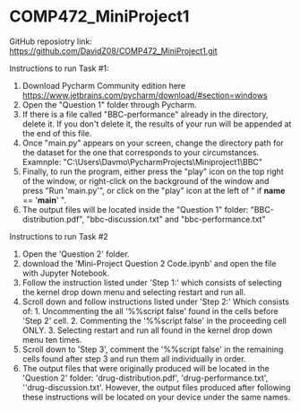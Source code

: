# COMP472_MiniProject1
GitHub reposiotry link: https://github.com/DavidZ08/COMP472_MiniProject1.git

Instructions to run Task #1:
1. Download Pycharm Community edition here https://www.jetbrains.com/pycharm/download/#section=windows
2. Open the "Question 1" folder through Pycharm.
3. If there is a file called "BBC-performance" already in the directory, delete it. If you don't delete it, the results of your run will be appended at the end of this file.
4. Once "main.py" appears on your screen, change the directory path for the dataset for the one that corresponds to your circumstances. Examnple: "C:\\Users\\Davmo\\PycharmProjects\\Miniproject1\\BBC"
5. Finally, to run the program, either press the "play" icon on the top right of the window, or right-click on the background of the window and press "Run 'main.py'", or
click on the "play" icon at the left of " if __name__ == '__main__' ".
6. The output files will be located inside the "Question 1" folder: "BBC-distribution.pdf", "bbc-discussion.txt" and "bbc-performance.txt"


Instructions to run Task #2
1. Open the 'Question 2' folder.
2. download the 'Mini-Project Question 2 Code.ipynb' and open the file with Jupyter Notebook.
3. Follow the instruction listed under 'Step 1:' which consists of selecting the kernel drop down menu and selecting restart and run all.
4. Scroll down and follow instructions listed under 'Step 2:' Which consists of:
        1. Uncommenting the all '%%script false' found in the cells before 'Step 2' cell. 
        2. Commenting the '%%script false' in the proceeding cell ONLY.
        3. Selecting restart and run all found in the kernel drop down menu ten times.
5. Scroll down to 'Step 3', comment the '%%script false' in the remaining cells found after step 3 and run them all individually in order.
6. The output files that were originally produced will be located in the 'Question 2' folder: 'drug-distribution.pdf', 'drug-performance.txt', ''drug-discussion.txt'. However, the output files produced after following these instructions will be located on your device under the same names.         
